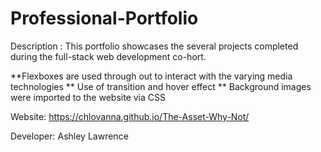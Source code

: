 # Professional-Portfolio
Description : This portfolio showcases the several projects completed during the full-stack web development co-hort.

**Flexboxes are used through out to interact with the varying media technologies
** Use of transition and hover effect
** Background images were imported to the website via CSS


Website: https://chlovanna.github.io/The-Asset-Why-Not/


Developer: Ashley Lawrence
